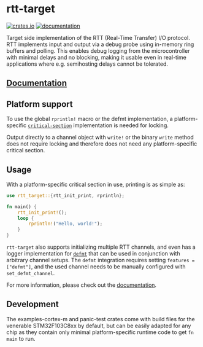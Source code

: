 # rtt-target

[![crates.io](https://img.shields.io/crates/v/rtt-target.svg)](https://crates.io/crates/rtt-target) [![documentation](https://docs.rs/rtt-target/badge.svg)](https://docs.rs/rtt-target)

Target side implementation of the RTT (Real-Time Transfer) I/O protocol. RTT implements input and output via a debug probe using in-memory ring buffers and polling. This enables debug logging from the microcontroller with minimal delays and no blocking, making it usable even in real-time applications where e.g. semihosting delays cannot be tolerated.

## [Documentation](https://docs.rs/rtt-target)

## Platform support

To use the global `rprintln!` macro or the defmt implementation, a platform-specific [`critical-section`](https://github.com/rust-embedded/critical-section) implementation is needed for locking.

Output directly to a channel object with `write!` or the binary `write` method does not require locking and therefore does not need any platform-specific critical section.

## Usage

With a platform-specific critical section in use, printing is as simple as:

```rust
use rtt_target::{rtt_init_print, rprintln};

fn main() {
    rtt_init_print!();
    loop {
        rprintln!("Hello, world!");
    }
}
```

`rtt-target` also supports initializing multiple RTT channels, and even has a logger implementation
for [`defmt`](https://defmt.ferrous-systems.com/) that can be used in conjunction with arbitrary
channel setups. The `defmt` integration requires setting `features = ["defmt"]`, and the used
channel needs to be manually configured with `set_defmt_channel`.

For more information, please check out the [documentation](https://docs.rs/rtt-target).

## Development

The examples-cortex-m and panic-test crates come with build files for the venerable STM32F103C8xx by default, but can be easily adapted for any chip as they contain only minimal platform-specific runtime code to get `fn main` to run.

